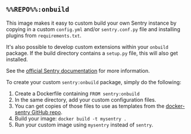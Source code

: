 ## `%%REPO%%:onbuild`

This image makes it easy to custom build your own Sentry instance by copying in a custom `config.yml` and/or `sentry.conf.py` file and installing plugins from `requirements.txt`.

It's also possible to develop custom extensions within your `onbuild` package. If the build directory contains a `setup.py` file, this will also get installed.

See the [official Sentry documentation](https://docs.getsentry.com/on-premise/server/installation/) for more information.

To create your custom `sentry:onbuild` package, simply do the following:

1.  Create a Dockerfile containing `FROM sentry:onbuild`
2.  In the same directory, add your custom configuration files.
3.  You can get copies of those files to use as templates from the [docker-sentry GitHub repo](https://github.com/getsentry/docker-sentry/).
4.  Build your image: `docker build -t mysentry .`
5.  Run your custom image using `mysentry` instead of `sentry`.
